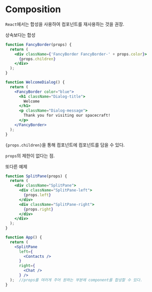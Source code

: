 # Composition

`React`에서는 합성을 사용하여 컴포넌트를 재사용하는 것을 권장.

상속보다는 합성

```jsx
function FancyBorder(props) {
  return (
    <div className={'FancyBorder FancyBorder-' + props.color}>
      {props.children}
    </div>
  );
}

function WelcomeDialog() {
  return (
    <FancyBorder color="blue">
      <h1 className="Dialog-title">
        Welcome
      </h1>
      <p className="Dialog-message">
        Thank you for visiting our spacecraft!
      </p>
    </FancyBorder>
  );
}
```

`{props.children}`을 통해 컴포넌트에 컴포넌트를 담을 수 있다.

`props`의 제한이 없다는 점.

또다른 예제

```jsx
function SplitPane(props) {
  return (
    <div className="SplitPane">
      <div className="SplitPane-left">
        {props.left}
      </div>
      <div className="SplitPane-right">
        {props.right}
      </div>
    </div>
  );
}

function App() {
  return (
    <SplitPane
      left={
        <Contacts />
      }
      right={
        <Chat />
      } />
  );  //props를 여러게 주어 원하는 부분에 component를 합성할 수 있다.
}
```

